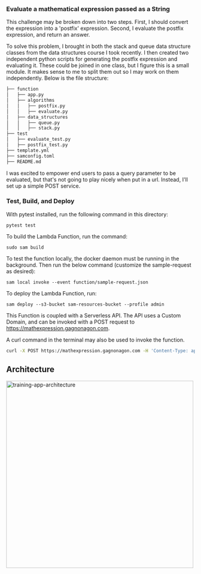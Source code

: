 ### Evaluate a mathematical expression passed as a String

This challenge may be broken down into two steps. First, I should convert the expression into a 'postfix' expression. Second, I evaluate the postfix expression, and return an answer. 

To solve this problem, I brought in both the stack and queue data structure classes from the data structures course I took recently. I then created two independent python scripts for generating the postfix expression and evaluating it. These could be joined in one class, but I figure this is a small module. It makes sense to me to split them out so I may work on them independently. Below is the file structure:

```bash
├── function
│   ├── app.py
│   ├── algorithms
│   │   ├── postfix.py
│   │   ├── evaluate.py
│   ├── data_structures
│   │   ├── queue.py
│   │   ├── stack.py
├── test
│   ├── evaluate_test.py
│   ├── postfix_test.py
├── template.yml
├── samconfig.toml
├── README.md
```

I was excited to empower end users to pass a query parameter to be evaluated, but that's not going to play nicely when put in a url. Instead, I'll set up a simple POST service. 

### Test, Build, and Deploy

With pytest installed, run the following command in this directory:
```
pytest test
```

To build the Lambda Function, run the command:

```
sudo sam build
```

To test the function locally, the docker daemon must be running in the background. Then run the below command (customize the sample-request as desired):
```
sam local invoke --event function/sample-request.json
```

To deploy the Lambda Function, run:

```
sam deploy --s3-bucket sam-resources-bucket --profile admin
```

This Function is coupled with a Serverless API. The API uses a Custom Domain, and can be invoked with a POST request to https://mathexpression.gagnonagon.com.

A curl command in the terminal may also be used to invoke the function. 

```bash
curl -X POST https://mathexpression.gagnonagon.com -H 'Content-Type: application/json' -d '"14+3*10^2/5-61"'
```

## Architecture
<img src="https://user-images.githubusercontent.com/38666646/187108756-7a875759-41e2-4dd6-a71d-83d721de5a38.png" alt="training-app-architecture" width="500">
